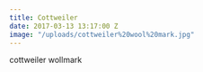 ```yaml
---
title: Cottweiler
date: 2017-03-13 13:17:00 Z
image: "/uploads/cottweiler%20wool%20mark.jpg"
---
```


cottweiler wollmark